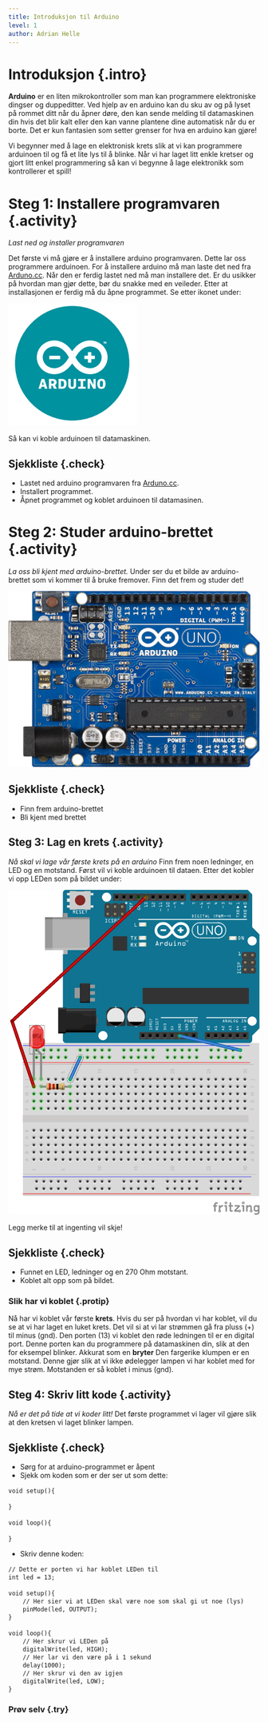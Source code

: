 ```yaml
---
title: Introduksjon til Arduino
level: 1
author: Adrian Helle
---
```


# Introduksjon {.intro}

__Arduino__ er en liten mikrokontroller som man kan programmere elektroniske
dingser og duppeditter. Ved hjelp av en arduino kan du sku av og på
lyset på rommet ditt når du åpner døre, den kan sende melding til
datamaskinen din hvis det blir kalt eller den kan vanne plantene
dine automatisk når du er borte. Det er kun fantasien som setter
grenser for hva en arduino kan gjøre!

Vi begynner med å lage en elektronisk krets slik at vi kan programmere
arduinoen til og få et lite lys til å blinke. Når vi har laget litt
enkle kretser og gjort litt enkel programmering så kan vi begynne
å lage elektronikk som kontrollerer et spill!

# Steg 1: Installere programvaren {.activity}

*Last ned og installer programvaren*

Det første vi må gjøre er å installere arduino programvaren. Dette
lar oss programmere arduinoen. For å installere arduino må man
laste det ned fra [Arduno.cc](https://www.arduino.cc/en/Main/Software).
Når den er ferdig lastet ned må man installere det. Er du usikker
på hvordan man gjør dette, bør du snakke med en veileder.
Etter at installasjonen er ferdig må du åpne programmet. 
Se etter ikonet under:


![](arduino.png)

Så kan vi koble arduinoen til datamaskinen.


## Sjekkliste {.check}

+ Lastet ned arduino programvaren fra 
[Arduno.cc](https://www.arduino.cc/en/Main/Software).
+ Installert programmet.
+ Åpnet programmet og koblet arduinoen til datamasinen.

# Steg 2: Studer arduino-brettet {.activity}

*La oss bli kjent med arduino-brettet.*
Under ser du et bilde av arduino-brettet som vi kommer
til å bruke fremover. Finn det frem og studer det!

![](brett.png)

## Sjekkliste {.check}

+ Finn frem arduino-brettet
+ Bli kjent med brettet

## Steg 3: Lag en krets {.activity}

*Nå skal vi lage vår første krets på en arduino*
Finn frem noen ledninger, en LED og en motstand.
Først vil vi koble arduinoen til dataen.
Etter det kobler vi opp LEDen som på bildet
under:

![](led.png)

Legg merke til at ingenting vil skje!

## Sjekkliste {.check}

+ Funnet en LED, ledninger og en 270 Ohm motstant.
+ Koblet alt opp som på bildet.

### Slik har vi koblet {.protip}

Nå har vi koblet vår første __krets__. Hvis
du ser på hvordan vi har koblet, vil du se at
vi har laget en luket krets. Det vil si at vi
lar strømmen gå fra pluss (+) til minus (gnd).
Den porten (13) vi koblet den røde ledningen til
er en digital port. Denne porten kan du
programmere på datamaskinen din, slik at den
for eksempel blinker. Akkurat som en __bryter__
Den fargerike klumpen er en motstand.
Denne gjør slik at vi ikke ødelegger lampen
vi har koblet med for mye strøm. Motstanden
er så koblet i minus (gnd).

## Steg 4: Skriv litt kode {.activity}

*Nå er det på tide at vi koder litt!*
Det første programmet vi lager vil gjøre
slik at den kretsen vi laget blinker lampen.

## Sjekkliste {.check}

+ Sørg for at arduino-programmet er åpent
+ Sjekk om koden som er der ser ut som dette:
```processing
void setup(){

}

void loop(){

}
```
+ Skriv denne koden:
```processing
// Dette er porten vi har koblet LEDen til
int led = 13;

void setup(){
	// Her sier vi at LEDen skal være noe som skal gi ut noe (lys)
	pinMode(led, OUTPUT);
}

void loop(){
	// Her skrur vi LEDen på
	digitalWrite(led, HIGH);
	// Her lar vi den være på i 1 sekund 
	delay(1000);
	// Her skrur vi den av igjen
	digitalWrite(led, LOW);
}
```

### Prøv selv {.try}
